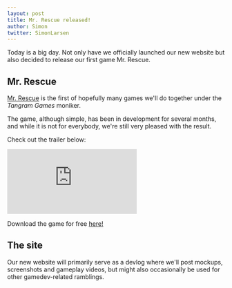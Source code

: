 ```yaml
---
layout: post
title: Mr. Rescue released!
author: Simon
twitter: SimonLarsen
---
```

Today is a big day. Not only have we officially launched our new website but also
decided to release our first game Mr. Rescue.

## Mr. Rescue ##

[Mr. Rescue](http://tangramgames.dk/games/mrrescue/) is the first of hopefully many games we'll do together under
the *Tangram Games* moniker. 

The game, although simple, has been in development for several months,
and while it is not for everybody, we're still very pleased with the result.

Check out the trailer below:

<div class="embed-responsive embed-responsive-16by9">
	<iframe src="http://www.youtube.com/embed/5k7ctkHAURw" frameborder="0" allowfullscreen>
	</iframe>
</div>

Download the game for free [here!](http://tangramgames.dk/games/mrrescue/)

## The site ##

Our new website will primarily serve as a devlog where we'll post
mockups, screenshots and gameplay videos, but might also occasionally be used for
other gamedev-related ramblings.
